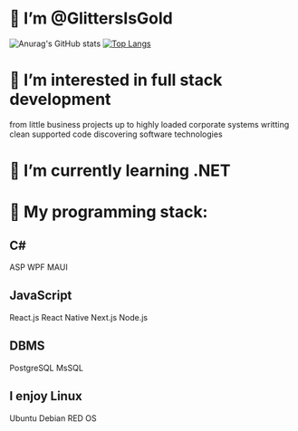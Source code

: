 # 👋 I’m @GlittersIsGold

 ![Anurag's GitHub stats](https://github-readme-stats.vercel.app/api?username=GlittersIsGold&show_icons=true&theme=radical)
 [![Top Langs](https://github-readme-stats.vercel.app/api/top-langs/?username=GlittersIsGold&layout=compact&&theme=radical)](https://github.com/anuraghazra/github-readme-stats)
 
# 👀 I’m interested in full stack development
  from little business projects up to highly loaded corporate systems
  writting clean supported code
  discovering software technologies
  
# 🌱 I’m currently learning .NET

# 💼 My programming stack:
 
  ## C#
 ASP
 WPF
 MAUI
  
  ## JavaScript
 React.js
 React Native
 Next.js
 Node.js
  
  ## DBMS
 PostgreSQL
 MsSQL
 
  ## I enjoy Linux
Ubuntu
Debian
RED OS

<!---
GlittersIsGold/GlittersIsGold is a ✨ special ✨ repository because its `README.md` (this file) appears on your GitHub profile.
You can click the Preview link to take a look at your changes.
--->
